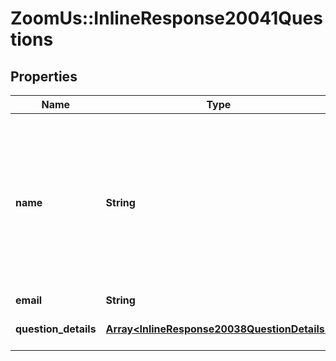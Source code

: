 # ZoomUs::InlineResponse20041Questions

## Properties
Name | Type | Description | Notes
------------ | ------------- | ------------- | -------------
**name** | **String** | Participant display name.&lt;br&gt;&lt;br&gt; If the poll was created as an anonymous poll, participant&#39;s information will remain anonymous and the value of the &#x60;name&#x60; field will be \&quot;Anonymous Attendee\&quot;. | [optional] 
**email** | **String** | Participant email. | [optional] 
**question_details** | [**Array&lt;InlineResponse20038QuestionDetails&gt;**](InlineResponse20038QuestionDetails.md) | Array of questions from user. | [optional] 


